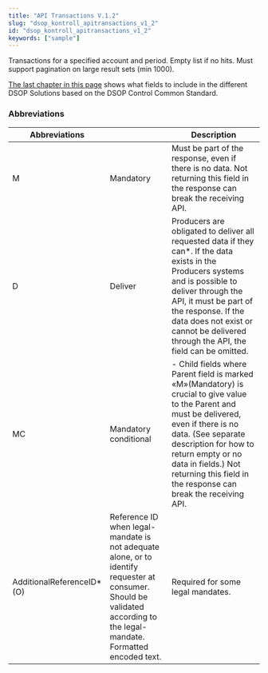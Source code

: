 ```yaml
---
title: "API Transactions V.1.2"
slug: "dsop_kontroll_apitransactions_v1_2"
id: "dsop_kontroll_apitransactions_v1_2"
keywords: ["sample"]
---
```


Transactions for a specified account and period. Empty list if no hits. Must support pagination on large result sets (min 1000).

[The last chapter in this page](https:/dokumentasjon.dsop.no/dsop_kontroll_apitransactions_v1_2.html#use-of-the-data-model-per-DSOP-solution) shows what fields to include in the different DSOP Solutions based on the DSOP Control Common Standard.

### Abbreviations

| Abbreviations |  | Description |
| --------------- | ----------------------- | ------------------------------------------------------------------------------------------------------------------------------------------------------------------------------------------------------------------------------------------------------------------------------------------------------------------------------------------------------------------------------------------------------------------------------------------ |
| M | Mandatory | Must be part of the response, even if there is no data. Not returning this field in the response can break the receiving API. |
| D | Deliver | Producers are obligated to deliver all requested data if they can*. If the data exists in the Producers systems and is possible to deliver through the API, it must be part of the response. If the data does not exist or cannot be delivered through the API, the field can be omitted. |
| MC | Mandatory conditional | - Child fields where Parent field is marked «M»(Mandatory) is crucial to give value to the Parent and must be delivered, even if there is no data. (See separate description for how to return empty or no data in fields.) Not returning this field in the response can break the receiving API. 
| AdditionalReferenceID*  (O) | Reference ID when legal-mandate is not adequate alone, or to identify requester at consumer. Should be validated according to the legal-mandate. Formatted encoded text. | Required for some legal mandates. 
